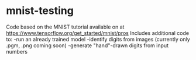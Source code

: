 # mnist-testing

Code based on the MNIST tutorial available on at https://www.tensorflow.org/get_started/mnist/pros
Includes additional code to:
  -run an already trained model
  -identify digits from images (currently only .pgm, .png coming soon)
  -generate "hand"-drawn digits from input numbers
